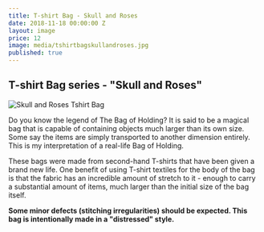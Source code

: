 ```yaml
---
title: T-shirt Bag - Skull and Roses
date: 2018-11-18 00:00:00 Z
layout: image
price: 12
image: media/tshirtbagskullandroses.jpg
published: true
---
```


## T-shirt Bag series - "Skull and Roses"

![Skull and Roses Tshirt Bag]({{site.baseurl}}/media/tshirtbagskullandroseshanging.jpg)


Do you know the legend of The Bag of Holding? It is said to be a magical bag that is capable of containing objects much larger than its own size. Some say the items are simply transported to another dimension entirely. This is my interpretation of a real-life Bag of Holding.

These bags were made from second-hand T-shirts that have been given a brand new life. One benefit of using T-shirt textiles for the body of the bag is that the fabric has an incredible amount of stretch to it - enough to carry a substantial amount of items, much larger than the initial size of the bag itself.


**Some minor defects (stitching irregularities) should be expected. This bag is intentionally made in a "distressed" style.**
